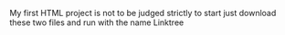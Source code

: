 My first HTML project is not to be judged strictly
to start just download these two files and run with the name Linktree
